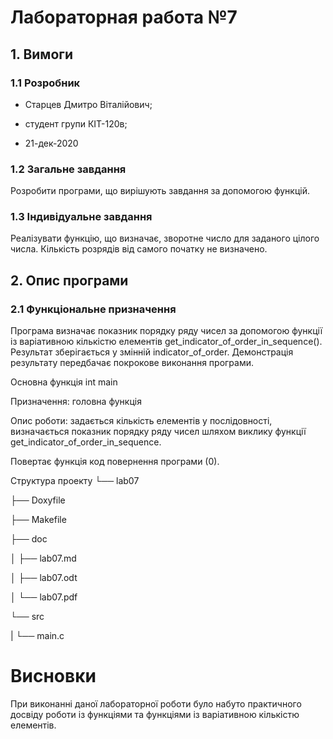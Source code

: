 # Лабораторная работа №7

## 1. Вимоги

### 1.1 Розробник
- Старцев Дмитро Вiталiйович;

- студент групи КІТ-120в;

- 21-дек-2020

### 1.2 Загальне завдання
Розробити програми, що вирішують завдання за допомогою функцій.

### 1.3 Індивідуальне завдання
Реалізувати функцію, що визначає, зворотне число для заданого цiлого числа. Кiлькiсть розрядiв вiд самого початку не визначено.

## 2. Опис програми
### 2.1 Функціональне призначення
Програма визначає показник порядку ряду чисел за допомогою функції із варіативною кількістю елементів get_indicator_of_order_in_sequence(). Результат зберігається у змінній indicator_of_order. Демонстрація результату передбачає покрокове виконання програми.

Основна функція
int main

Призначення: головна функція

Опис роботи: задається кількість елементів у послідовності, визначається показник порядку ряду чисел шляхом виклику функції get_indicator_of_order_in_sequence.

Повертає функція код повернення програми (0).


Структура проекту
└── lab07

├── Doxyfile

├── Makefile

├── doc

│ ├── lab07.md

│ ├── lab07.odt

│ └── lab07.pdf

└── src

| └── main.c


# Висновки
При виконанні даної лабораторної роботи було набуто практичного досвіду роботи із функціями та функціями із варіативною кількістю елементів.
